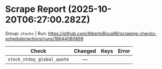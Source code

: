# Scrape Report (2025-10-20T06:27:00.282Z)

Group: `stocks`  |  Run: https://github.com/AlbertoRoca96/scraping-checks-scheduler/actions/runs/18644080899

| Check | Changed | Keys | Error |
|---|:---:|:--|:--|
| `stock_ntdoy_global_quote` | — |  |  |
